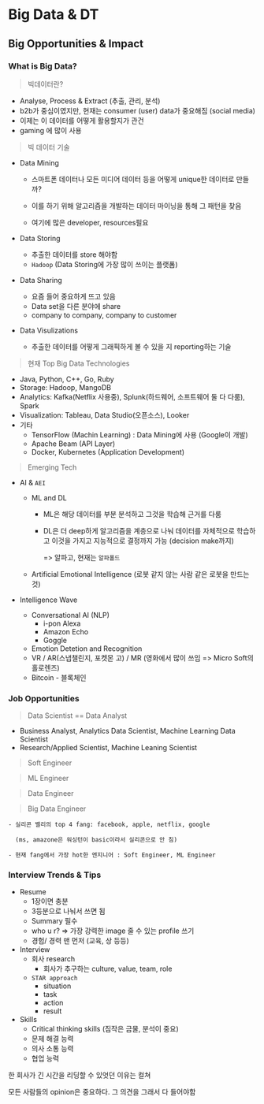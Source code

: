 # Big Data & DT

## Big Opportunities & Impact

### What is Big Data?

> 빅데이터란?

- Analyse, Process & Extract (추출, 관리, 분석)
- b2b가 중심이였지만, 현재는 consumer (user) data가 중요해짐 (social media)
- 이제는 이 데이터를 어떻게 활용할지가 관건
- gaming 에 많이 사용



> 빅 데이터 기술

- Data Mining

  - 스마트폰 데이터나 모든 미디어 데이터 등을 어떻게 unique한 데이터로 만들까?

  - 이를 하기 위해 알고리즘을 개발하는 데이터 마이닝을 통해 그 패턴을 찾음

  - 여기에 많은 developer, resources필요

- Data Storing

  - 추출한 데이터를 store 해야함
  - `Hadoop` (Data Storing에 가장 많이 쓰이는 플랫폼)

- Data Sharing

  - 요즘 들어 중요하게 뜨고 있음
  - Data set을 다른 분야에 share
  - company to company, company to customer

- Data Visulizations

  - 추출한 데이터를 어떻게 그래픽하게 볼 수 있을 지 reporting하는 기술



> 현재 Top Big Data Technologies

- Java, Python, C++, Go, Ruby
- Storage: Hadoop, MangoDB
-  Analytics: Kafka(Netflix 사용중), Splunk(하드웨어, 소프트웨어 둘 다 다룸), Spark
- Visualization: Tableau, Data Studio(오픈소스), Looker
- 기타
  - TensorFlow (Machin Learning) : Data Mining에 사용 (Google이 개발)
  - Apache Beam (API Layer)
  - Docker, Kubernetes (Application Development)



> Emerging Tech

- AI & `AEI`

  - ML and DL

    - ML은 해당 데이터를 부분 분석하고 그것을 학습해 근거를 다룸

    - DL은 더 deep하게 알고리즘을 계층으로 나눠 데이터를 자체적으로 학습하고 이것을 가지고 지능적으로 결정까지 가능 (decision make까지)

      => 알파고, 현재는 `알파폴드`

  - Artificial Emotional Intelligence (로봇 같지 않는 사람 같은 로봇을 만드는 것)

- Intelligence Wave
  - Conversational AI (NLP)
    - i-pon Alexa
    - Amazon Echo
    - Goggle
  - Emotion Detetion and Recognition
  - VR / AR(스냅챌린지, 포켓몬 고) / MR (영화에서 많이 쓰임 => Micro Soft의 홀로렌즈)
  - Bitcoin - 블록체인



### Job Opportunities

> Data Scientist == Data Analyst

- Business Analyst, Analytics Data Scientist, Machine Learning Data Scientist
- Research/Applied Scientist, Machine Leaning Scientist

> Soft Engineer

> ML Engineer

> Data Engineer

> Big Data Engineer



```text
- 실리콘 벨리의 top 4 fang: facebook, apple, netflix, google

  (ms, amazone은 워싱턴이 basic이라서 실리콘으로 안 침)

- 현재 fang에서 가장 hot한 엔지니어 : Soft Engineer, ML Engineer
```



### Interview Trends & Tips

- Resume
  - 1장이면 충분
  - 3등분으로 나눠서 쓰면 됨
  - Summary 필수
  - who u r? => 가장 강력한 image 줄 수 있는 profile 쓰기
  - 경험/ 경력 맨 먼저 (교육, 상 등등)
- Interview
  - 회사 research
    - 회사가 추구하는 culture, value, team, role
  - `STAR approach`
    - situation
    - task
    - action
    - result
- Skills
  - Critical thinking skills (짐작은 금물, 분석이 중요)
  - 문제 해결 능력
  - 의사 소통 능력
  - 협업 능력



한 회사가 긴 시간을 리딩할 수 있엇던 이유는 컬쳐

모든 사람들의 opinion은 중요하다. 그 의견을 그래서 다 들어야함

